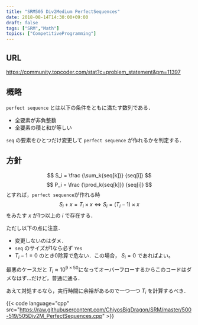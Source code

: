 ```yaml
---
title: "SRM505 Div2Medium PerfectSequences"
date: 2018-08-14T14:30:00+09:00
draft: false
tags: ["SRM","Math"]
topics: ["CompetitiveProgramming"]
---
```


## URL
https://community.topcoder.com/stat?c=problem_statement&pm=11397

## 概略
`perfect sequence` とは以下の条件をともに満たす数列である．

- 全要素が非負整数
- 全要素の積と和が等しい

`seq` の要素をひとつだけ変更して `perfect sequence` が作れるかを判定する．

## 方針
$$
S_i = \frac {\sum_k{seq[k]}} {seq[i]}
$$
$$
P_i = \frac {\prod_k{seq[k]}} {seq[i]}
$$
とすれば，`perfect sequence`が作れる時
$$
S_i + x = T_i \times x ⇔ S_i = (T_i - 1) \times x
$$
をみたす $x$ が1つ以上の $i$ で存在する．

ただし以下の点に注意．

- 変更しないのはダメ．
- `seq` のサイズが1なら必ず `Yes`
- $T_i - 1 = 0$ のとき0除算で危ない．この場合， $S_i = 0$ であればよい。

最悪のケースだと $T_i \approx 10 ^ {9 \times 50}$になってオーバーフローするからこのコードはダメなはず…だけど，普通に通る．

あえて対処するなら，実行時間に余裕があるので一つ一つ $T_i$ を計算するべき．

{{< code language="cpp" src="https://raw.githubusercontent.com/ChiyosBigDragon/SRM/master/500-519/505Div2M_PerfectSequences.cpp" >}}
